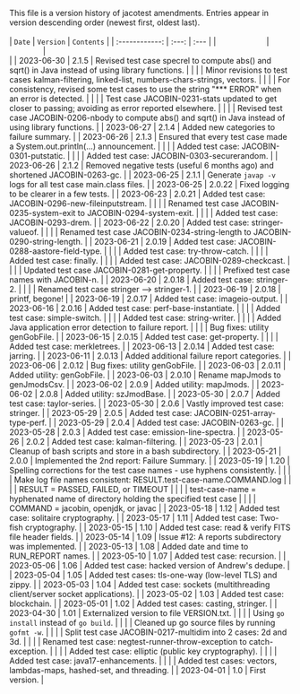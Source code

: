 This file is a version history of jacotest amendments.  Entries appear in version descending order (newest first, oldest last).
<br>
<br>
| `Date` | `Version` | `Contents` |
| :------------: | :---: | :--- |
|<img width=90/>|<img width=60/>|<img width=500/>|
| 2023-06-30 | 2.1.5 | Revised test case specrel to compute abs() and sqrt() in Java instead of using library functions. |
| | | Minor revisions to test cases kalman-filtering, linked-list, numbers-chars-strings, vectors. |
| | | For consistency, revised some test cases to use the string "*** ERROR" when an error is detected. |
| | | Test case JACOBIN-0231-stats updated to get closer to passing; avoiding as error reported elsewhere. |
| | | Revised test case JACOBIN-0206-nbody to compute abs() and sqrt() in Java instead of using library functions. |
| 2023-06-27 | 2.1.4 | Added new categories to failure summary. |
| 2023-06-26 | 2.1.3 | Ensured that every test case made a System.out.println(...) announcement. |
| | | Added test case: JACOBIN-0301-putstatic. |
| | | Added test case: JACOBIN-0303-securerandom. |
| 2023-06-26 | 2.1.2 | Removed negative tests (useful 6 months ago) and shortened JACOBIN-0263-gc. |
| 2023-06-25 | 2.1.1 | Generate `javap -v` logs for all test case main.class files. |
| 2023-06-25 | 2.0.22 | Fixed logging to be clearer in a few tests. |
| 2023-06-23 | 2.0.21 | Added test case: JACOBIN-0296-new-fileinputstream. |
| | | Renamed test case JACOBIN-0235-system-exit to JACOBIN-0294-system-exit. |
| | | Added test case: JACOBIN-0293-drem. |
| 2023-06-22 | 2.0.20 | Added test case: stringer-valueof. |
| | | Renamed test case JACOBIN-0234-string-length to JACOBIN-0290-string-length. |
| 2023-06-21 | 2.0.19 | Added test case: JACOBIN-0288-aastore-field-type. |
| | | Added test case: try-throw-catch. |
| | | Added test case: finally. |
| | | Added test case: JACOBIN-0289-checkcast. |
| | | Updated test case JACOBIN-0281-get-property. |
| | | Prefixed test case names with JACOBIN-n. |
| 2023-06-20 | 2.0.18 | Added test case: stringer-2. |
| | | Renamed test case stringer --> stringer-1. |
| 2023-06-19 | 2.0.18 | printf, begone! |
| 2023-06-19 | 2.0.17 | Added test case: imageio-output. |
| 2023-06-16 | 2.0.16 | Added test case: perf-base-instantiate. |
|  |  | Added test case: simple-switch. |
|  |  | Added test case: string-writer. |
|  |  | Added Java application error detection to failure report. |
|  |  | Bug fixes: utility genGobFile. |
| 2023-06-15 | 2.0.15 | Added test case: get-property. |
|  |  | Added test case: merkletrees. |
| 2023-06-13 | 2.0.14 | Added test case: jarring. |
| 2023-06-11 | 2.0.13 | Added additional failure report categories. |
| 2023-06-06 | 2.0.12 | Bug fixes: utility genGobFile. |
| 2023-06-03 | 2.0.11 | Added utility: genGobFile. |
| 2023-06-03 | 2.0.10 | Rename mapJmods to genJmodsCsv. |
| 2023-06-02 | 2.0.9  | Added utility: mapJmods. |
| 2023-06-02 | 2.0.8  | Added utility: szJmodBase. |
| 2023-05-30 | 2.0.7  | Added test case: taylor-series. |
| 2023-05-30 | 2.0.6  | Vastly improved test case: stringer. |
| 2023-05-29 | 2.0.5  | Added test case: JACOBIN-0251-array-type-perf. |
| 2023-05-29 | 2.0.4  | Added test case: JACOBIN-0263-gc. |
| 2023-05-28 | 2.0.3  | Added test case: emission-line-spectra. |
| 2023-05-26 | 2.0.2  | Added test case: kalman-filtering. |
| 2023-05-23 | 2.0.1  | Cleanup of bash scripts and store in a bash subdirectory. |
| 2023-05-21 | 2.0.0  | Implemented the 2nd report: Failure Summary. |
| 2023-05-19 | 1.20  | Spelling corrections for the test case names - use hyphens consistently. |
|            |       | Make log file names consistent: RESULT.test-case-name.COMMAND.log |
|            |       | RESULT = PASSED, FAILED, or TIMEOUT |
|            |       | test-case-name = hyphenated name of directory holding the specified test case |
|            |       | COMMAND = jacobin, openjdk, or javac |
| 2023-05-18 | 1.12  | Added test case: solitaire cryptography. |
| 2023-05-17 | 1.11  | Added test case: Two-fish cryptography. |
| 2023-05-15 | 1.10  | Added test case: read & verify FITS file header fields. |
| 2023-05-14 | 1.09  | Issue #12: A reports subdirectory was implemented. |
| 2023-05-13 | 1.08  | Added date and time to RUN_REPORT names. |
| 2023-05-10 | 1.07  | Added test case: recursion. |
| 2023-05-06 | 1.06  | Added test case: hacked version of Andrew's dedupe. |
| 2023-05-04 | 1.05  | Added test cases: tls-one-way (low-level TLS) and zippy. |
| 2023-05-03 | 1.04  | Added test case: sockets (multithreading client/server socket applications). |
| 2023-05-02 | 1.03  | Added test case: blockchain. |
| 2023-05-01 | 1.02  | Added test cases: casting, stringer. |
| 2023-04-30 | 1.01  | Externalized version to file VERSION.txt. |
|  |  | Using ```go install``` instead of ```go build```. |
|  |  | Cleaned up go source files by running ```gofmt -w```. |
|  |  | Split test case JACOBIN-0217-multidim into 2 cases: 2d and 3d. |
|  |  | Renamed test case: negtest-runner-throw-exception to catch-exception. |
|  |  | Added test case: elliptic (public key cryptography). |
|  |  | Added test case: java17-enhancements. |
|  |  | Added test cases: vectors, lambdas-maps, hashed-set, and threading. |
| 2023-04-01 | 1.0  | First version. |
